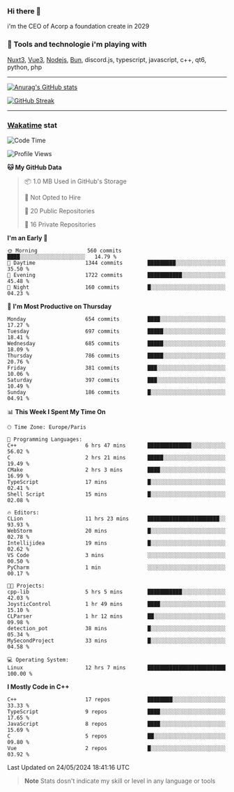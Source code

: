### Hi there 👋

i'm the CEO of Acorp a foundation create in 2029  

### 🧰 Tools and technologie i'm playing with

[Nuxt3](https://nuxt.com), [Vue3](https://vuejs.org/), [Nodejs](https://nodejs.org), [Bun](https://bun.sh/), discord.js, typescript, javascript, c++, qt6, python, php

---

[![Anurag's GitHub stats](https://github-readme-stats.vercel.app/api?username=ackimixs&show_icons=true&theme=github_dark&count_private=true)](https://www.ackimixs.xyz)

[![GitHub Streak](https://github-readme-streak-stats.herokuapp.com?user=Ackimixs&theme=github-dark-blue&date_format=j%20M%5B%20Y%5D&mode=weekly)](https://git.io/streak-stats)

---
 
 ### [Wakatime](https://wakatime.com/) stat

<!--START_SECTION:waka-->
![Code Time](http://img.shields.io/badge/Code%20Time-1%2C121%20hrs%209%20mins-blue)

![Profile Views](http://img.shields.io/badge/Profile%20Views-0-blue)

**🐱 My GitHub Data** 

> 📦 1.0 MB Used in GitHub's Storage 
 > 
> 🚫 Not Opted to Hire
 > 
> 📜 20 Public Repositories 
 > 
> 🔑 16 Private Repositories 
 > 
**I'm an Early 🐤** 

```text
🌞 Morning                560 commits         ████░░░░░░░░░░░░░░░░░░░░░   14.79 % 
🌆 Daytime                1344 commits        █████████░░░░░░░░░░░░░░░░   35.50 % 
🌃 Evening                1722 commits        ███████████░░░░░░░░░░░░░░   45.48 % 
🌙 Night                  160 commits         █░░░░░░░░░░░░░░░░░░░░░░░░   04.23 % 
```
📅 **I'm Most Productive on Thursday** 

```text
Monday                   654 commits         ████░░░░░░░░░░░░░░░░░░░░░   17.27 % 
Tuesday                  697 commits         █████░░░░░░░░░░░░░░░░░░░░   18.41 % 
Wednesday                685 commits         █████░░░░░░░░░░░░░░░░░░░░   18.09 % 
Thursday                 786 commits         █████░░░░░░░░░░░░░░░░░░░░   20.76 % 
Friday                   381 commits         ███░░░░░░░░░░░░░░░░░░░░░░   10.06 % 
Saturday                 397 commits         ███░░░░░░░░░░░░░░░░░░░░░░   10.49 % 
Sunday                   186 commits         █░░░░░░░░░░░░░░░░░░░░░░░░   04.91 % 
```


📊 **This Week I Spent My Time On** 

```text
🕑︎ Time Zone: Europe/Paris

💬 Programming Languages: 
C++                      6 hrs 47 mins       ██████████████░░░░░░░░░░░   56.02 % 
C                        2 hrs 21 mins       █████░░░░░░░░░░░░░░░░░░░░   19.49 % 
CMake                    2 hrs 3 mins        ████░░░░░░░░░░░░░░░░░░░░░   16.99 % 
TypeScript               17 mins             █░░░░░░░░░░░░░░░░░░░░░░░░   02.41 % 
Shell Script             15 mins             █░░░░░░░░░░░░░░░░░░░░░░░░   02.08 % 

🔥 Editors: 
CLion                    11 hrs 23 mins      ███████████████████████░░   93.93 % 
WebStorm                 20 mins             █░░░░░░░░░░░░░░░░░░░░░░░░   02.78 % 
Intellijidea             19 mins             █░░░░░░░░░░░░░░░░░░░░░░░░   02.62 % 
VS Code                  3 mins              ░░░░░░░░░░░░░░░░░░░░░░░░░   00.50 % 
PyCharm                  1 min               ░░░░░░░░░░░░░░░░░░░░░░░░░   00.17 % 

🐱‍💻 Projects: 
cpp-lib                  5 hrs 5 mins        ███████████░░░░░░░░░░░░░░   42.03 % 
JoysticControl           1 hr 49 mins        ████░░░░░░░░░░░░░░░░░░░░░   15.10 % 
CLParser                 1 hr 12 mins        ██░░░░░░░░░░░░░░░░░░░░░░░   09.98 % 
detection_pot            38 mins             █░░░░░░░░░░░░░░░░░░░░░░░░   05.34 % 
MySecondProject          33 mins             █░░░░░░░░░░░░░░░░░░░░░░░░   04.58 % 

💻 Operating System: 
Linux                    12 hrs 7 mins       █████████████████████████   100.00 % 
```

**I Mostly Code in C++** 

```text
C++                      17 repos            ████████░░░░░░░░░░░░░░░░░   33.33 % 
TypeScript               9 repos             ████░░░░░░░░░░░░░░░░░░░░░   17.65 % 
JavaScript               8 repos             ████░░░░░░░░░░░░░░░░░░░░░   15.69 % 
C                        5 repos             ██░░░░░░░░░░░░░░░░░░░░░░░   09.80 % 
Vue                      2 repos             █░░░░░░░░░░░░░░░░░░░░░░░░   03.92 % 
```




 Last Updated on 24/05/2024 18:41:16 UTC
<!--END_SECTION:waka-->

> **Note**
> Stats dosn't indicate my skill or level in any language or tools
